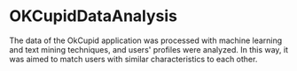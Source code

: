 # OKCupidDataAnalysis
The data of the OkCupid application was processed with machine learning and text mining techniques, and users' profiles were analyzed. In this way, it was aimed to match users with similar characteristics to each other.

